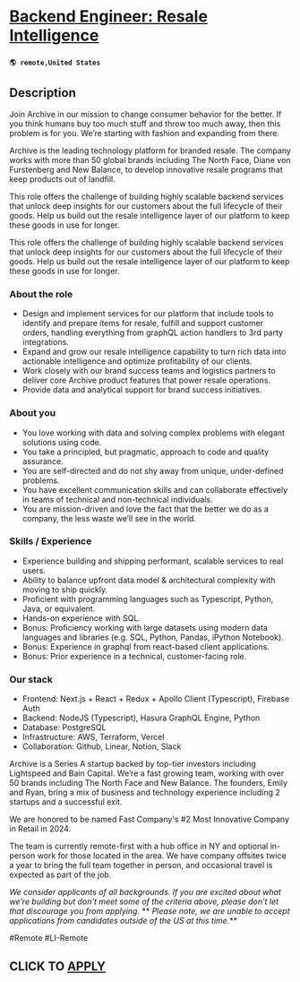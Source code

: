 # [Backend Engineer: Resale Intelligence](https://www.remotewlb.com/apply/backend-engineer-resale-intelligence)  
###  
#### `🌎 remote,United States`  

## Description

Join Archive in our mission to change consumer behavior for the better. If you think humans buy too much stuff and throw too much away, then this problem is for you. We’re starting with fashion and expanding from there.

  

Archive is the leading technology platform for branded resale. The company works with more than 50 global brands including The North Face, Diane von Furstenberg and New Balance, to develop innovative resale programs that keep products out of landfill.

  

This role offers the challenge of building highly scalable backend services that unlock deep insights for our customers about the full lifecycle of their goods. Help us build out the resale intelligence layer of our platform to keep these goods in use for longer.

  

This role offers the challenge of building highly scalable backend services that unlock deep insights for our customers about the full lifecycle of their goods. Help us build out the resale intelligence layer of our platform to keep these goods in use for longer.

  

### About the role

* Design and implement services for our platform that include tools to identify and prepare items for resale, fulfill and support customer orders, handling everything from graphQL action handlers to 3rd party integrations.
* Expand and grow our resale intelligence capability to turn rich data into actionable intelligence and optimize profitability of our clients. 
* Work closely with our brand success teams and logistics partners to deliver core Archive product features that power resale operations.
* Provide data and analytical support for brand success initiatives.

  

### About you

* You love working with data and solving complex problems with elegant solutions using code.
* You take a principled, but pragmatic, approach to code and quality assurance.
* You are self-directed and do not shy away from unique, under-defined problems.
* You have excellent communication skills and can collaborate effectively in teams of technical and non-technical individuals.
* You are mission-driven and love the fact that the better we do as a company, the less waste we’ll see in the world.

  

### Skills / Experience

* Experience building and shipping performant, scalable services to real users.
* Ability to balance upfront data model & architectural complexity with moving to ship quickly.
* Proficient with programming languages such as Typescript, Python, Java, or equivalent.
* Hands-on experience with SQL. 
* Bonus: Proficiency working with large datasets using modern data languages and libraries (e.g. SQL, Python, Pandas, iPython Notebook).
* Bonus: Experience in graphql from react-based client applications.
* Bonus: Prior experience in a technical, customer-facing role.

  

### Our stack

* Frontend: Next.js + React + Redux + Apollo Client (Typescript), Firebase Auth
* Backend: NodeJS (Typescript), Hasura GraphQL Engine, Python
* Database: PostgreSQL
* Infrastructure: AWS, Terraform, Vercel
* Collaboration: Github, Linear, Notion, Slack

  

Archive is a Series A startup backed by top-tier investors including Lightspeed and Bain Capital. We’re a fast growing team, working with over 50 brands including The North Face and New Balance. The founders, Emily and Ryan, bring a mix of business and technology experience including 2 startups and a successful exit.

  

We are honored to be named Fast Company's #2 Most Innovative Company in Retail in 2024.

  

The team is currently remote-first with a hub office in NY and optional in-person work for those located in the area. We have company offsites twice a year to bring the full team together in person, and occasional travel is expected as part of the job.

  

 _We consider applicants of all backgrounds. If you are excited about what we’re building but don't meet some of the criteria above, please don’t let that discourage you from applying._ ** _Please note, we are unable to accept applications from candidates outside of the US at this time._**

  

#Remote #LI-Remote

  
## CLICK TO [APPLY](https://www.remotewlb.com/apply/backend-engineer-resale-intelligence)

